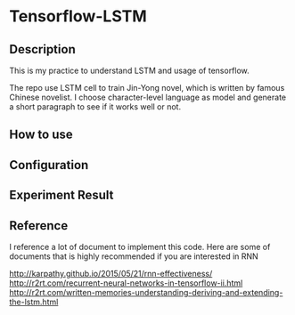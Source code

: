 # Tensorflow-LSTM


## Description   
This is my practice to understand LSTM and usage of tensorflow. 

The repo use LSTM cell to train Jin-Yong novel, which is written by famous Chinese novelist. I choose character-level language as model and generate a short paragraph to see if it works well or not.  


## How to use  


## Configuration  



## Experiment Result  

## Reference  
I reference a lot of document to implement this code. Here are some of documents that is highly recommended if you are interested in RNN

http://karpathy.github.io/2015/05/21/rnn-effectiveness/
http://r2rt.com/recurrent-neural-networks-in-tensorflow-ii.html
http://r2rt.com/written-memories-understanding-deriving-and-extending-the-lstm.html
